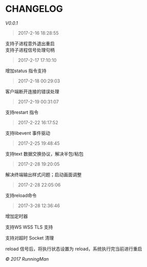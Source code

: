 # CHANGELOG

*V0.0.1*

> 2017-2-16 18:28:55

支持子进程意外退出重启<br />
支持子进程信号处理句柄

> 2017-2-17 17:10:10<br />

增加status 指令支持

> 2017-2-18 00:29:03<br />

客户端断开连接的错误处理

> 2017-2-19 00:31:07<br />

支持restart 指令

> 2017-2-22 16:17:52<br />

支持libevent 事件驱动

> 2017-2-25 19:48:45<br />

支持text 数据交换协议，解决半包/粘包

> 2017-2-28 19:20:05<br />

解决终端输出样式问题；启动画面调整

> 2017-2-28 22:05:06<br />

支持reload命令

> 2017-3-28 12:36:46<br />

增加定时器

支持WS WSS TLS 支持

支持对超时 Socket 清理

reload 信号后，将执行状态设置为 reload，系统执行完当前进行重启

*© 2017 RunningMan*
